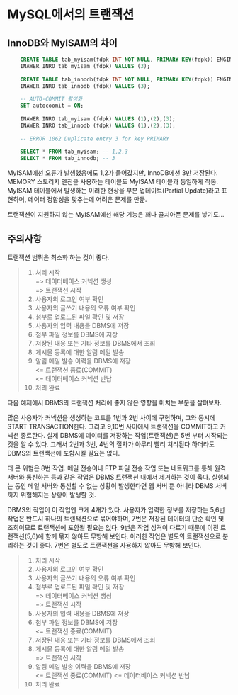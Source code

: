 # MySQL에서의 트랜잭션

## InnoDB와 MyISAM의 차이
```SQL
    CREATE TABLE tab_myisam(fdpk INT NOT NULL, PRIMARY KEY(fdpk)) ENGINE=MyISAM;
    INAWER INRO tab_myisam (fdpk) VALUES (3);
    
    CREATE TABLE tab_innodb(fdpk INT NOT NULL, PRIMARY KEY(fdpk)) ENGINE=INNODB;
    INAWER INRO tab_innodb (fdpk) VALUES (3);
    
    -- AUTO-COMMIT 활성화
    SET autocoomit = ON;    
    
    INAWER INRO tab_myisam (fdpk) VALUES (1),(2),(3);
    INAWER INRO tab_innodb (fdpk) VALUES (1),(2),(3);
    
    -- ERROR 1062 Duplicate entry 3 for key PRIMARY
    
    SELECT * FROM tab_myisam; -- 1,2,3
    SELECT * FROM tab_innodb; -- 3

```

MyISAM에선 오류가 발생했음에도 1,2가 들어갔지만, InnoDB에선 3만 저장된다.
MEMORY 스토리지 엔진을 사용하는 테이블도 MyISAM 테이블과 동일하게 작동.
MyISAM 테이블에서 발생하는 이러한 현상을 부분 업데이트(Partial Update)라고 표현하며, 데이터 정합성을 맞추는데 어려운 문제를 만듦.

트랜잭션이 지원하지 않는 MyISAM에선 해당 기능은 꽤나 골치아픈 문제를 낳기도...

## 주의사항
트랜잭션 범뮈은 최소화 하는 것이 좋다.

> 1. 처리 시작 <br>
> => 데이터베이스 커넥션 생성 <br>
> => 트랜잭션 시작
> 2. 사용자의 로그인 여부 확인
> 3. 사용자의 글쓰기 내용의 오류 여부 확인
> 4. 첨부로 업로드된 파일 확인 및 저장
> 5. 사용자의 입력 내용을 DBMS에 저장
> 6. 첨부 파일 정보를 DBMS에 저장
> 7. 저장된 내용 또는 기타 정보를 DBMS에서 조회
> 8. 게시물 등록에 대한 알림 메일 발송
> 9. 알림 메일 발송 이력을 DBMS에 저장 <br>
> <= 트랜잭션 종료(COMMIT) <br>
> <= 데이터베이스 커넥션 반납
> 10. 처리 완료

다음 예제에서 DBMS의 트랜잭션 처리에 좋지 않은 영향을 미치는 부분을 살펴보자.

많은 사용자가 커넥션을 생성하는 코드를 1번과 2번 사이에 구현하며, 그와 동시에 START TRANSACTION한다.
그리고 9,10번 사이에서 트랜잭션을 COMMIT하고 커넥션 종료한다. 
실제 DBMS에 데이터를 저장하는 작업(트랜잭션)은 5번 부터 시작되는 것을 알 수 있다.
그래서 2번과 3번, 4번의 절차가 아무리 빨리 처리된다 하더라도 DBMS의 트랜잭션에 포함시킬 필요는 없다.

더 큰 위험은 8번 작업. 
메일 전송이나 FTP 파일 전송 작업 또는 네트워크를 통해 원격 서버와 통신하는 등과 같은 작업은 DBMS 트랜잭션 내에서 제거하는 것이 옳다.
실행되는 동안 메일 서버와 통신할 수 없는 상황이 발생한다면 웹 서버 뿐 아니라 DBMS 서버까지 위험해지는 상황이 발생할 것.

DBMS의 작업이 이 작업엔 크게 4개가 있다. 
사용자가 입력한 정보를 저장하는 5,6번 작업은 반드시 하나의 트랜잭션으로 묶어야하며, 7번은 저장된 데이터의 단순 확인 및 조회이므로 트랜잭션에 포함될 필요는 없다. 
9번은 작업 성격이 다르기 때문에 이전 트랜잭션(5,6)에 함께 묶지 않아도 무방해 보인다.
이러한 작업은 별도의 트랜잭션으로 분리하는 것이 좋다.
7번은 별도로 트랜잭션을 사용하지 않아도 무방해 보인다.


> 1. 처리 시작
> 2. 사용자의 로그인 여부 확인
> 3. 사용자의 글쓰기 내용의 오류 여부 확인
> 4. 첨부로 업로드된 파일 확인 및 저장 <br>
> => 데이터베이스 커넥션 생성<br>
> => 트랜잭션 시작
> 5. 사용자의 입력 내용을 DBMS에 저장
> 6. 첨부 파일 정보를 DBMS에 저장 <br>
> <= 트랜잭션 종료(COMMIT)
> 7. 저장된 내용 또는 기타 정보를 DBMS에서 조회
> 8. 게시물 등록에 대한 알림 메일 발송 <br>
> => 트랜잭션 시작
> 9. 알림 메일 발송 이력을 DBMS에 저장 <br>
> <= 트랜잭션 종료(COMMIT)
> <= 데이터베이스 커넥션 반납
> 10. 처리 완료

